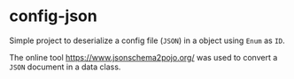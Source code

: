 # config-json

Simple project to deserialize a config file (`JSON`) in a object using `Enum` as
`ID`.

The online tool https://www.jsonschema2pojo.org/ was used to convert a `JSON`
document in a data class.
